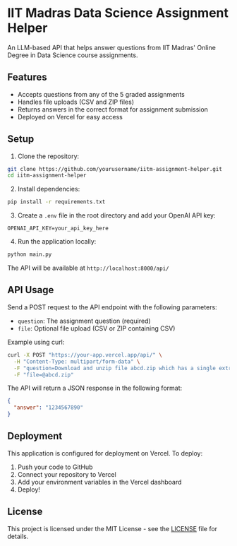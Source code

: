# IIT Madras Data Science Assignment Helper

An LLM-based API that helps answer questions from IIT Madras' Online Degree in Data Science course assignments.

## Features

- Accepts questions from any of the 5 graded assignments
- Handles file uploads (CSV and ZIP files)
- Returns answers in the correct format for assignment submission
- Deployed on Vercel for easy access

## Setup

1. Clone the repository:
```bash
git clone https://github.com/yourusername/iitm-assignment-helper.git
cd iitm-assignment-helper
```

2. Install dependencies:
```bash
pip install -r requirements.txt
```

3. Create a `.env` file in the root directory and add your OpenAI API key:
```
OPENAI_API_KEY=your_api_key_here
```

4. Run the application locally:
```bash
python main.py
```

The API will be available at `http://localhost:8000/api/`

## API Usage

Send a POST request to the API endpoint with the following parameters:

- `question`: The assignment question (required)
- `file`: Optional file upload (CSV or ZIP containing CSV)

Example using curl:
```bash
curl -X POST "https://your-app.vercel.app/api/" \
  -H "Content-Type: multipart/form-data" \
  -F "question=Download and unzip file abcd.zip which has a single extract.csv file inside. What is the value in the 'answer' column of the CSV file?" \
  -F "file=@abcd.zip"
```

The API will return a JSON response in the following format:
```json
{
  "answer": "1234567890"
}
```

## Deployment

This application is configured for deployment on Vercel. To deploy:

1. Push your code to GitHub
2. Connect your repository to Vercel
3. Add your environment variables in the Vercel dashboard
4. Deploy!

## License

This project is licensed under the MIT License - see the [LICENSE](LICENSE) file for details. 